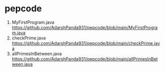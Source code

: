 # pepcode

1. MyFirstProgram.java <https://github.com/AdarshPanda931/pepcode/blob/main/MyFirstProgram.java>
2. checkPrime.java <https://github.com/AdarshPanda931/pepcode/blob/main/checkPrime.java>
3. allPrimesInBetween.java <https://github.com/AdarshPanda931/pepcode/blob/main/allPrimesInBetween.java>
